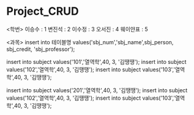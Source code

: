 # Project_CRUD

<학번>
이승수 : 1
변진석 : 2
이수정 : 3
오서진 : 4
웨이얀표 : 5

<과목>
insert into 테이블명 values('sbj_num','sbj_name',sbj_person, sbj_credit, 'sbj_professor');

insert into subject values('101','열역학',40, 3, '김땡땡');
insert into subject values('102','열역학',40, 3, '김땡땡');
insert into subject values('103','열역학',40, 3, '김땡땡');

insert into subject values('201','열역학',40, 3, '김땡땡');
insert into subject values('102','열역학',40, 3, '김땡땡');
insert into subject values('103','열역학',40, 3, '김땡땡');
